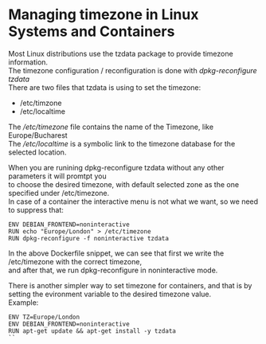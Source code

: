 # Managing timezone in Linux Systems and Containers


Most Linux distributions use the tzdata package to provide timezone information.  
The timezone configuration / reconfiguration is done with *dpkg-reconfigure tzdata*  
There are two files that tzdata is using to set the timezone:

- /etc/timzone
- /etc/localtime

The */etc/timezone* file contains the name of the Timezone, like Europe/Bucharest  
The */etc/localtime* is a symbolic link to the timezone database for the selected location.  


When you are runining dpkg-reconfigure tzdata without any other parameters it will promtpt you  
to choose the desired timezone, with default selected zone as the one specified under /etc/timezone.  
In case of a container the interactive menu is not what we want, so we need to suppress that:  

```
ENV DEBIAN_FRONTEND=noninteractive
RUN echo "Europe/London" > /etc/timezone
RUN dpkg-reconfigure -f noninteractive tzdata
```

In the above Dockerfile snippet, we can see that first we write the /etc/timezone with the correct timezone,  
and after that, we run dpkg-reconfigure in noninteractive mode.

There is another simpler way to set timezone for containers, and that is by  
setting the evironment variable to the desired timezone value.  
Example:  

```
ENV TZ=Europe/London
ENV DEBIAN_FRONTEND=noninteractive
RUN apt-get update && apt-get install -y tzdata
``
 
